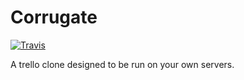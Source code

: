 # Corrugate

[![Travis](https://img.shields.io/travis/hatchery/creep/development.svg?style=flat-square)](https://travis-ci.org/hatchery/creep)

A trello clone designed to be run on your own servers.
